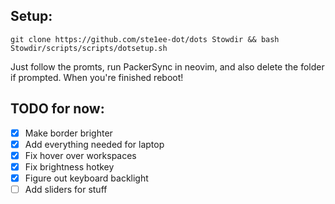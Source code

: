 ## Setup:

``
git clone https://github.com/ste1ee-dot/dots Stowdir && bash Stowdir/scripts/scripts/dotsetup.sh
``

Just follow the promts, run PackerSync in neovim, and also delete the folder if prompted.
When you're finished reboot!

## TODO for now:
* [x] Make border brighter
* [x] Add everything needed for laptop
* [x] Fix hover over workspaces
* [x] Fix brightness hotkey
* [x] Figure out keyboard backlight
* [ ] Add sliders for stuff
